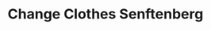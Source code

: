 ---
title: "Change Clothes Senftenberg"
url: /senftenberg/change-clothes-senftenberg/
shop: Kleidung
---